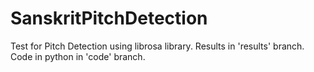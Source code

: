 # SanskritPitchDetection
Test for Pitch Detection using librosa library. Results in 'results' branch. Code in python in 'code' branch.
